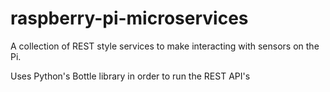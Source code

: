 # raspberry-pi-microservices
A collection of REST style services to make interacting with sensors on the Pi.

Uses Python's Bottle library in order to run the REST API's
